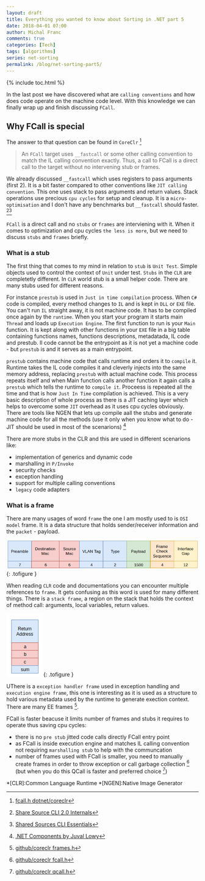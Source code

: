 ```yaml
---
layout: draft
title: Everything you wanted to know about Sorting in .NET part 5
date: 2018-04-01 07:00
author: Michal Franc
comments: true
categories: [Tech]
tags: [algorithms]
series: net-sorting
permalink: /blog/net-sorting-part5/
---
```


{% include toc.html %}

In the last post we have discovered what are `calling conventions` and how does code operate on the machine code level. With this knowledge we can finally wrap up and finish discussing `FCall`.

## Why FCall is special

The answer to that question can be found in `CoreClr` [^fcall-coreclr]

[^fcall-coreclr]:[fcall.h dotnet/coreclr](https://github.com/dotnet/coreclr/blob/master/src/vm/fcall.h#L176)

>  An `FCall` target uses `__fastcall` or some other calling convention to match the IL calling convention exactly. Thus, a call to FCall is a direct call to the target without no intervening stub or frames.

We already discussed `__fastcall` which uses registers to pass arguments (first 2). It is a bit faster compared to other conventions like `JIT calling convention`. This one uses stack to pass arguments and return values. Stack operations use precious `cpu cycles` for setup and cleanup. It is a `micro-optimisation` and I don't have any benchmarks but `__fastcall` should faster.  [^sscli-book][^ssess-book]

`FCall` is a direct call and no `stubs` or `frames` are interviening with it. When it comes to optimization and cpu cycles `the less is more`, but we need to discuss `stubs` and `frames` briefly.

### What is a stub

The first thing that comes to my mind in relation to `stub` is `Unit Test`. Simple objects used to control the context of `Unit` under test. `Stubs` in the `CLR` are completetly different. In `CLR` world stub is a small helper code. There are many stubs used for different reasons.

For instance `prestub` is used in `Just in time compilation` process. When `C#` code is compiled, every method changes to `IL` and is kept in `DLL` or `EXE` file. You can't run `IL` straight away, it is not machine code. It has to be compiled once again by the `runtime`. When you start your program it starts main `Thread` and loads up `Execution Engine`. The first function to run is your `Main` function. It is kept along with other functions in your `EXE` file in a big table containing functions names, functions descriptions, metadatada, IL code and prestub. Il code cannot be the entrypoint as it is not yet a machine code - but `prestub` is and it serves as a main entrypoint.

`prestub` contains machine code that calls runtime and orders it to `compile` it. Runtime takes the IL code compiles it and cleverly injects into the same memory address, replacing `prestub` with actual machine code. This process repeats itself and when Main function calls another function it again calls a `prestub` which tells the runtime to `compile it`. Proceess is repeated all the time and that is how `Just In Time` compilation is achieved. This is a very basic description of whole process as there is a JIT caching layer which helps to overcome some `JIT` overhead as it uses cpu cycles obviously. There are tools like NGEN that lets up compile aall the stubs and generate machine code for all the methods (use it only when you know what to do - JIT should be used in most of the scenarions)  [^pre-stub-book]

There are more stubs in the CLR and this are used in different scenarions like:
 
- implementation of generics and dynamic code
- marshalling in `P/Invoke`
- security checks
- exception handling
- support for multiple calling conventions
- `legacy` code adapters

[^pre-stub-book]:[.NET Components by Juval Lowy](https://books.google.co.uk/books?id=Rh2cAgAAQBAJ&pg=PA16&lpg=PA16&dq=machine+code+stub&source=bl&ots=wlcIrlaI0J&sig=H31EUvLkUX3_UHkh2DhjxghnB8w&hl=en&sa=X&ved=0ahUKEwiY99PLv5LbAhVLJMAKHdu_DEYQ6AEIUDAE#v=onepage&q=machine%20code%20stub&f=false)

### What is a frame

There are many usages of word `frame` the one I am mostly used to is `OSI model` frame. It is a data structure that holds sender/receiver information and the `packet` - payload.

![Network frame image](/images/network-frame.png "OSI network frame")
{: .tofigure }

When reading `CLR` code and documentations you can encounter multiple references to `frame`. It gets confusing as this word is used for many different things. There is a `stack frame`, a region on the stack that holds the context of method call: arguments, local variables, return values.

![Stack frame](/images/stack-frame.PNG "Simple stack frame for a + b + c function")
{: .tofigure }

UThere is a `exception handler frame` used in exception handling and `execution engine frame`, this one is interesting as it is used as a structure to hold various metadata used by the runtime to generate exection context. There are many EE frames [^frames-list]. 

[^frames-list]:[github/coreclr frames.h](https://github.com/dotnet/coreclr/blob/master/src/vm/frames.h#L24)

FCall is faster beacuse it limits number of frames and stubs it requires to operate thus saving cpu cycles:

- there is no `pre stub` jitted code calls directly FCall entry point
- as FCall is inside execution engine and matches IL calling convention not requiring `marshalling stub` to help with the communcation
- number of frames used with FCall is smaller, you need to manually create frames in order to throw exception or call garbage collection [^fcall-frames] (but when you do this QCall is faster and preferred choice [^qcall-faster])

[^fcall-frames]:[github/coreclr fcall.h](https://github.com/dotnet/coreclr/blob/master/src/vm/fcall.h#L14)
[^qcall-faster]:[github/coreclr qcall.h](https://github.com/dotnet/coreclr/blob/master/src/vm/qcall.h#L24)

[^sscli-book]:[Share Source CLI 2.0 Internals](http://www.newardassociates.com/files/SSCLI2.pdf)
[^ssess-book]:[Shared Sources CLI Essentials](https://books.google.co.uk/books?id=XibbpjWeRlMC&pg=PA156&lpg=PA156&dq=JIT+calling+convention&source=bl&ots=33wM50sGqh&sig=k3NQH4yu763HtT9gicujX3Xu_6s&hl=en&sa=X&ved=0ahUKEwiL9J_Q2JLbAhVKKcAKHcWXB-gQ6AEINTAC#v=onepage&q=JIT%20calling%20convention&f=false)


*[CLR]:Common Language Runtime
*[NGEN]:Native Image Generator
